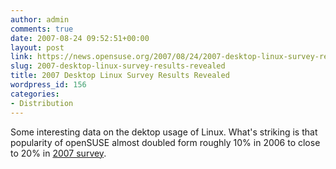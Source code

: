 ```yaml
---
author: admin
comments: true
date: 2007-08-24 09:52:51+00:00
layout: post
link: https://news.opensuse.org/2007/08/24/2007-desktop-linux-survey-results-revealed/
slug: 2007-desktop-linux-survey-results-revealed
title: 2007 Desktop Linux Survey Results Revealed
wordpress_id: 156
categories:
- Distribution
---
```


Some interesting data on the dektop usage of Linux. What's striking is that popularity of openSUSE almost doubled form roughly 10% in 2006 to close to 20% in [2007 survey](//www.desktoplinux.com/news/NS8454912761.html).
